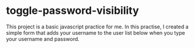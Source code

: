 # toggle-password-visibility

This project is a basic javascript practice for me. In this practise, I created a simple form that adds your username to the user list below when you type your username and password. 
